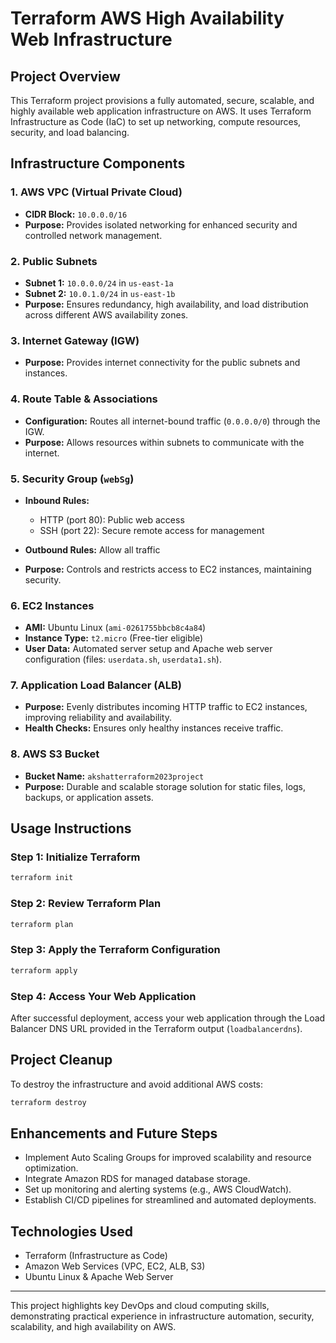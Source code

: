 # Terraform AWS High Availability Web Infrastructure

## Project Overview

This Terraform project provisions a fully automated, secure, scalable, and highly available web application infrastructure on AWS. It uses Terraform Infrastructure as Code (IaC) to set up networking, compute resources, security, and load balancing.

## Infrastructure Components

### 1. AWS VPC (Virtual Private Cloud)

* **CIDR Block:** `10.0.0.0/16`
* **Purpose:** Provides isolated networking for enhanced security and controlled network management.

### 2. Public Subnets

* **Subnet 1:** `10.0.0.0/24` in `us-east-1a`
* **Subnet 2:** `10.0.1.0/24` in `us-east-1b`
* **Purpose:** Ensures redundancy, high availability, and load distribution across different AWS availability zones.

### 3. Internet Gateway (IGW)

* **Purpose:** Provides internet connectivity for the public subnets and instances.

### 4. Route Table & Associations

* **Configuration:** Routes all internet-bound traffic (`0.0.0.0/0`) through the IGW.
* **Purpose:** Allows resources within subnets to communicate with the internet.

### 5. Security Group (`webSg`)

* **Inbound Rules:**

  * HTTP (port 80): Public web access
  * SSH (port 22): Secure remote access for management
* **Outbound Rules:** Allow all traffic
* **Purpose:** Controls and restricts access to EC2 instances, maintaining security.

### 6. EC2 Instances

* **AMI:** Ubuntu Linux (`ami-0261755bbcb8c4a84`)
* **Instance Type:** `t2.micro` (Free-tier eligible)
* **User Data:** Automated server setup and Apache web server configuration (files: `userdata.sh`, `userdata1.sh`).

### 7. Application Load Balancer (ALB)

* **Purpose:** Evenly distributes incoming HTTP traffic to EC2 instances, improving reliability and availability.
* **Health Checks:** Ensures only healthy instances receive traffic.

### 8. AWS S3 Bucket

* **Bucket Name:** `akshatterraform2023project`
* **Purpose:** Durable and scalable storage solution for static files, logs, backups, or application assets.

## Usage Instructions

### Step 1: Initialize Terraform

```bash
terraform init
```

### Step 2: Review Terraform Plan

```bash
terraform plan
```

### Step 3: Apply the Terraform Configuration

```bash
terraform apply
```

### Step 4: Access Your Web Application

After successful deployment, access your web application through the Load Balancer DNS URL provided in the Terraform output (`loadbalancerdns`).

## Project Cleanup

To destroy the infrastructure and avoid additional AWS costs:

```bash
terraform destroy
```

## Enhancements and Future Steps

* Implement Auto Scaling Groups for improved scalability and resource optimization.
* Integrate Amazon RDS for managed database storage.
* Set up monitoring and alerting systems (e.g., AWS CloudWatch).
* Establish CI/CD pipelines for streamlined and automated deployments.

## Technologies Used

* Terraform (Infrastructure as Code)
* Amazon Web Services (VPC, EC2, ALB, S3)
* Ubuntu Linux & Apache Web Server

---

This project highlights key DevOps and cloud computing skills, demonstrating practical experience in infrastructure automation, security, scalability, and high availability on AWS.
